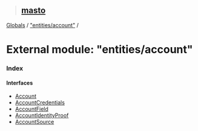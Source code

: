 > ## [masto](../README.md)

[Globals](../globals.md) / ["entities/account"](_entities_account_.md) /

# External module: "entities/account"

### Index

#### Interfaces

* [Account](../interfaces/_entities_account_.account.md)
* [AccountCredentials](../interfaces/_entities_account_.accountcredentials.md)
* [AccountField](../interfaces/_entities_account_.accountfield.md)
* [AccountIdentityProof](../interfaces/_entities_account_.accountidentityproof.md)
* [AccountSource](../interfaces/_entities_account_.accountsource.md)